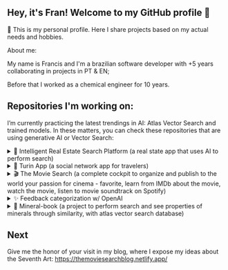 ## Hey, it's Fran! Welcome to my GitHub profile 👋

👐 This is my personal profile. Here I share projects based on my actual needs and hobbies.


About me:

My name is Francis and I'm a brazilian software developer with +5 years collaborating in projects in PT & EN;

Before that I worked as a chemical engineer for 10 years.


## Repositories I'm working on:

I’m currently practicing the latest trendings in AI: Atlas Vector Search and trained models. In these matters, you can check these repositories that are using generative AI or Vector Search:

<details>
<summary>🏡 Intelligent Real Estate Search Platform (a real state app that uses AI to perform search)</summary>

<br/>
(with Atlas Vector Search)

<br/>

1. Backend (Python)
[https://github.com/francisdiasbr/py-mineral-book](https://github.com/francisdiasbr/real-estate-app-api)
2. Frontend (React Native + Expo Managed App)
[https://github.com/francisdiasbr/mineral-book](https://github.com/francisdiasbr/real-estate-app)

An innovative real estate search platform that uses AI to understand natural language queries. 

Replace complex forms with a smart search bar that understands queries like "sunny 3-bedroom apartment near subway" or "pet-friendly house with backyard under 800k".

<p align="center">
  <img src="https://github.com/user-attachments/assets/9df62f08-6095-45b3-ab0f-d2badfe7bc97" alt="Imagem 1" width="300">
  <img src="https://github.com/user-attachments/assets/42648ff8-068e-4e64-ac28-6d58f10783ff" alt="Imagem 2" width="300">
  <img src="https://github.com/user-attachments/assets/038e20dd-9205-42a0-814b-dbff0c3c42fa" alt="Imagem 2" width="300">
</p>
</details>

<details>
<summary>🎒 Turin App (a social network app for travelers) </summary>
<br/>
The app is available only in Brazil in Apple Store.

[Clique aqui para acessar o app na Apple Store](https://apps.apple.com/br/app/turin-app/id6479428113?l=en-GB)

<p align="center">
  <img src="https://github.com/user-attachments/assets/5289b6e0-5e06-42a9-901e-1a580f1f8d08" alt="Imagem 1" width="300">
  <img src="https://github.com/user-attachments/assets/13d64cbf-0c29-471f-8259-6008b78c8c3e" alt="Imagem 2" width="300">
  <img src="https://github.com/user-attachments/assets/bb39b3c7-9867-44b6-aa4d-bd7d75aafba6" alt="Imagem 3" width="300">
</p>

</details>

<details>
<summary>🎬 The Movie Search (a complete cockpit to organize and publish to the world your passion for cinema - favorite, learn from IMDb about the movie, watch the movie, listen to movie soundtrack on Spotify)</summary>
<br/>
(with Langchain)
<br/>

It is a **ecosystem** that interact with Internet Movie Database (through bulk catalogue, in user machine), create a curatory of movies, generate blogposts (all of that in Admin project locally), and after that publish the blogposts in a online Blog. 
The project also has and two APIs, one for each frontend application.

- In admin, user can search in IMDb catalogue, create a list of favorite movies and generate blogposts.
- In blog, users can see the generated blogposts.



1. Movie Search Admin Frontend (Next project with Redux for state management):
https://github.com/francisdiasbr/movie-search-frontend

2. Movie Search Admin Backend:
https://github.com/francisdiasbr/movie-search-backend (Python project with Flask). Is the backend for Movie Search. The project comprehends all the endpoints the admin application needs.
3. Movie Search Blog: https://github.com/francisdiasbr/movie-search-blog (Vite project with Redux for state management)
4. Movie Search Blog Backend:https://github.com/francisdiasbr/movie-search-blog-backend (Python project with Flask)
5. Archictecture Decision Records for Movie Search project (ADRs):https://github.com/francisdiasbr/movie-search-adr

</details>

<details>
<summary>✨ Feedback categorization w/ OpenAI</summary>
<br/>
(with Langchain)

This POC aims to categorize customer reviews using OpenAI. The analysis will be based on the comment text to assign a specific category that best describes the feedback.

#### 1. In Python
- https://github.com/francisdiasbr/feedback-categorization-python

#### 2. In JavaScript
- https://github.com/francisdiasbr/feedback-categorization-js

</details>

<details>
<summary> 🔮 Mineral-book (a project to perform search and see properties of minerals through similarity, with atlas vector search database) </summary>

<br/>
(with Atlas Vector Search)

A complete solution for extracting, processing, storing, and searching for information about minerals in a semantic way. It illustrates the application of NLP techniques and semantic search on real datasets, providing a foundation for recommendation systems, enhanced search, and text analysis.

#### 1. Backend (Python)
- https://github.com/francisdiasbr/py-mineral-book

  
#### 2. Frontend (React Native + Expo)
- https://github.com/francisdiasbr/mineral-book


<p align="center">
  <img src="https://github.com/user-attachments/assets/2020b59c-1dcd-4d72-b699-1f9cf3029015" alt="Feedback Categorization">
  <img src="https://github.com/user-attachments/assets/e63851d1-a7f1-4f4c-8d77-b9a74a3a718d" alt="Feedback Categorization">
</p>

</details>

## Next

Give me the honor of your visit in my blog, where I expose my ideas about the Seventh Art: https://themoviesearchblog.netlify.app/




